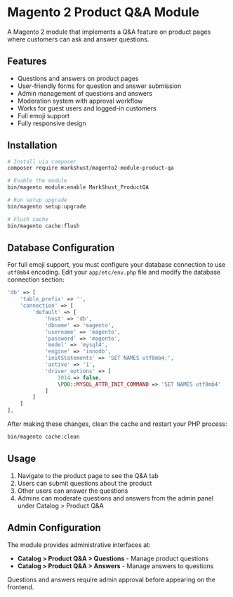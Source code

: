 # Magento 2 Product Q&A Module

A Magento 2 module that implements a Q&A feature on product pages where customers can ask and answer questions.

## Features

- Questions and answers on product pages
- User-friendly forms for question and answer submission
- Admin management of questions and answers
- Moderation system with approval workflow
- Works for guest users and logged-in customers
- Full emoji support
- Fully responsive design

## Installation

```bash
# Install via composer
composer require markshust/magento2-module-product-qa

# Enable the module
bin/magento module:enable MarkShust_ProductQA

# Run setup upgrade
bin/magento setup:upgrade

# Flush cache
bin/magento cache:flush
```

## Database Configuration

For full emoji support, you must configure your database connection to use `utf8mb4` encoding. Edit your `app/etc/env.php` file and modify the database connection section:

```php
'db' => [
    'table_prefix' => '',
    'connection' => [
        'default' => [
            'host' => 'db',
            'dbname' => 'magento',
            'username' => 'magento',
            'password' => 'magento',
            'model' => 'mysql4',
            'engine' => 'innodb',
            'initStatements' => 'SET NAMES utf8mb4;',
            'active' => '1',
            'driver_options' => [
                1014 => false,
                \PDO::MYSQL_ATTR_INIT_COMMAND => 'SET NAMES utf8mb4'
            ]
        ]
    ]
],
```

After making these changes, clean the cache and restart your PHP process:

```bash
bin/magento cache:clean
```

## Usage

1. Navigate to the product page to see the Q&A tab
2. Users can submit questions about the product
3. Other users can answer the questions
4. Admins can moderate questions and answers from the admin panel under Catalog > Product Q&A

## Admin Configuration

The module provides administrative interfaces at:

- **Catalog > Product Q&A > Questions** - Manage product questions
- **Catalog > Product Q&A > Answers** - Manage answers to questions

Questions and answers require admin approval before appearing on the frontend.
